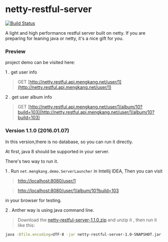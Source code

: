 # netty-restful-server
[![Build Status](https://travis-ci.org/zhoumengkang/netty-restful-server.svg?branch=master)](https://travis-ci.org/zhoumengkang/netty-restful-server)


A light and high performance restful server built on netty. If you are preparing for leaning java or netty, it's a nice gift for you.

### Preview

project demo can be visited here:

1 . get user info 

> GET   [http://netty.restful.api.mengkang.net/user/1](http://netty.restful.api.mengkang.net/user/1)

2 . get user album info 

> GET   [http://netty.restful.api.mengkang.net/user/1/album/10?build=103](http://netty.restful.api.mengkang.net/user/1/album/10?build=103)

### Version 1.1.0 (2016.01.07)

In this version,there is no database, so you can run it directly.

At first, java 8 should be supported in your server.

There's two way to run it.

1 . Run `net.mengkang.demo.ServerLauncher` in Intellij IDEA, Then you can visit 

> [http://localhost:8080/user/1](http://localhost:8080/user/1) 

> [http://localhost:8080/user/1/album/10?build=103](http://localhost:8080/user/1/album/10?build=103)

in your browser for testing.

2 . Anther way is using java command line. 

> Download the 
> [netty-restful-server-1.1.0.zip](https://github.com/zhoumengkang/netty-light-api-server/releases/download/1.1.0/netty-light-api-server-1.1.0.zip) 
> and unzip it , then run it like this:

```sh
java -Dfile.encoding=UTF-8 -jar netty-restful-server-1.0-SNAPSHOT.jar
```